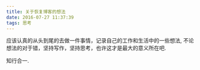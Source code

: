 ```yaml
---
title: 关于恢复博客的想法
date: 2016-07-27 11:37:39
tags: 思考
---
```


应该认真的从头到尾的去做一件事情，记录自己的工作和生活中的一些想法, 不论想法的对于错，坚持写作，坚持思考，也许这才是最大的意义所在吧.

知行合一.  